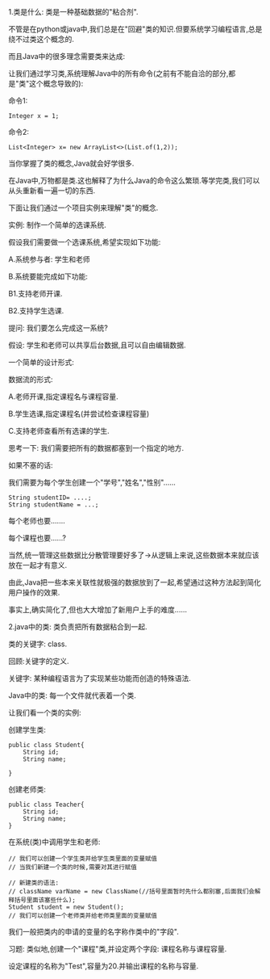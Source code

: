 1.类是什么: 类是一种基础数据的"粘合剂".

不管是在python或java中,我们总是在"回避"类的知识.但要系统学习编程语言,总是绕不过类这个概念的.

而且Java中的很多理念需要类来达成:

让我们通过学习类,系统理解Java中的所有命令(之前有不能自洽的部分,都是"类"这个概念导致的):

命令1:

```
Integer x = 1;
```

命令2:

```
List<Integer> x= new ArrayList<>(List.of(1,2));
```



当你掌握了类的概念,Java就会好学很多.

在Java中,万物都是类.这也解释了为什么Java的命令这么繁琐.等学完类,我们可以从头重新看一遍一切的东西.



下面让我们通过一个项目实例来理解"类"的概念.



实例: 制作一个简单的选课系统.

假设我们需要做一个选课系统,希望实现如下功能:

A.系统参与者: 学生和老师

B.系统要能完成如下功能:

B1.支持老师开课.

B2.支持学生选课.



提问: 我们要怎么完成这一系统?



假设: 学生和老师可以共享后台数据,且可以自由编辑数据.



一个简单的设计形式:

数据流的形式:

A.老师开课,指定课程名与课程容量.

B.学生选课,指定课程名(并尝试检查课程容量)

C.支持老师查看所有选课的学生.



思考一下: 我们需要把所有的数据都塞到一个指定的地方.



如果不塞的话:

我们需要为每个学生创建一个"学号","姓名","性别"......

```
String studentID= ....;
String studentName = ...;

```

每个老师也要.......

每个课程也要......?



当然,统一管理这些数据比分散管理要好多了&rarr;从逻辑上来说,这些数据本来就应该放在一起才有意义.



由此,Java把一些本来关联性就极强的数据放到了一起,希望通过这种方法起到简化用户操作的效果.

事实上,确实简化了,但也大大增加了新用户上手的难度......





2.java中的类: 类负责把所有数据粘合到一起.



类的关键字: class.

回顾:关键字的定义.

关键字: 某种编程语言为了实现某些功能而创造的特殊语法.



Java中的类: 每一个文件就代表着一个类.



让我们看一个类的实例:



创建学生类:

```
public class Student{
	String id;
	String name;
	
}
```





创建老师类:

```
public class Teacher{
	String id;
	String name;
}
```



在系统(类)中调用学生和老师:

```
// 我们可以创建一个学生类并给学生类里面的变量赋值
// 当我们新建一个类的时候,需要对其进行赋值

// 新建类的语法:
// className varName = new ClassName(//括号里面暂时先什么都别塞,后面我们会解释括号里面该塞些什么);
Student student = new Student();
// 我们可以创建一个老师类并给老师类里面的变量赋值
```

我们一般把类内的申请的变量的名字称作类中的"字段".







习题: 类似地,创建一个"课程"类,并设定两个字段: 课程名称与课程容量.

设定课程的名称为"Test",容量为20.并输出课程的名称与容量.







